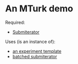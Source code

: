 # An MTurk demo

Required:

- [Submiterator](https://github.com/feste/Submiterator)

Uses (is an instance of):

- [an experiment template](https://github.com/feste/experiment_template)
- [batched submiterator](https://github.com/mhtess/submiterator-batch)
